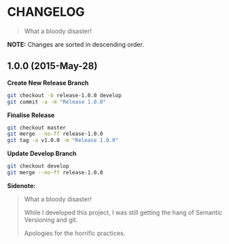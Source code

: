 # CHANGELOG

> What a bloody disaster!

**NOTE:** Changes are sorted in descending order.

<a name="1.0.0"></a>
## 1.0.0 (2015-May-28)

**Create New Release Branch**
```bash
git checkout -b release-1.0.0 develop
git commit -a -m "Release 1.0.0"
```

**Finalise Release**
```bash
git checkout master
git merge --no-ff release-1.0.0
git tag -a v1.0.0 -m "Release 1.0.0"
```

**Update Develop Branch**
```bash
git checkout develop
git merge --no-ff release-1.0.0
```

**Sidenote:**
> What a bloody disaster!
> 
> While I developed this project, I was still getting the hang of Semantic Versioning and git.
> 
> Apologies for the horrific practices.
